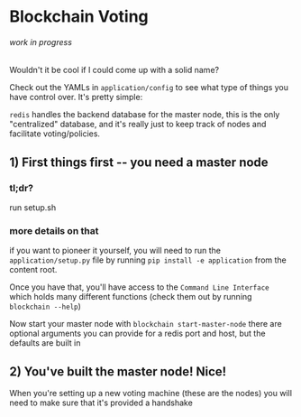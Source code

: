 # Blockchain Voting
###### work in progress
Wouldn't it be cool if I could come up with a solid name?

Check out the YAMLs in `application/config` to see what 
type of things you have control over. It's pretty
simple:

`redis` handles the backend database for the master node, this is the only
"centralized" database, and it's really just to keep track
of nodes and facilitate voting/policies.

## 1) First things first -- you need a master node
### tl;dr?
run setup.sh
### more details on that
if you want to pioneer it yourself, you will need to run
the `application/setup.py` file by running 
`pip install -e application` from the content root.

Once you have that, you'll have access to the `Command Line Interface`
which holds many different functions (check them out by running
`blockchain --help`)

Now start your master node with `blockchain start-master-node` there are
optional arguments you can provide for a redis port and host, but 
the defaults are built in


## 2) You've built the master node! Nice!
When you're setting up a new voting machine (these are the nodes)
you will need to make sure that it's provided a handshake 